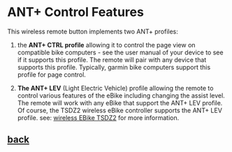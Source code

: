 # ANT+ Control Features
This wireless remote button implements two ANT+ profiles:
1. the __ANT+ CTRL profile__ allowing it to control the page view on compatible bike computers - see the user manual of your device to see if it supports this profile. The remote will pair with any device that supports this profile. Typically, garmin bike computers support this profile for page control.
   
2. __The ANT+ LEV__ (Light Electric Vehicle) profile allowing the remote to control various features of the eBike including  changing the assist level. 
The remote will work with any eBike that support the ANT+ LEV profile. Of course, the TSDZ2 wireless eBike controller supports the ANT+ LEV profile.
see: [wireless EBike TSDZ2](https://github.com/OpenSource-EBike-firmware/TSDZ2_wireless) for more information.

## [back](../README.md)
